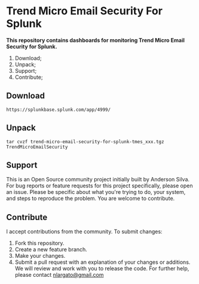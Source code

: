 # Trend Micro Email Security For Splunk

**This repository contains dashboards for monitoring Trend Micro Email Security for Splunk.**


1. Download;
2. Unpack; 
3. Support; 
4. Contribute; 


## **Download**

```https://splunkbase.splunk.com/app/4999/```

## **Unpack**

```tar cvzf trend-micro-email-security-for-splunk-tmes_xxx.tgz TrendMicroEmailSecurity ```

## **Support**

This is an Open Source community project initially built by Anderson Silva. For bug reports or feature requests for this project specifically, please open an issue. Please be specific about what you're trying to do, your system, and steps to reproduce the problem. You are welcome to contribute.

## **Contribute**

I accept contributions from the community. To submit changes:

1. Fork this repository.
2. Create a new feature branch.
3. Make your changes.
4. Submit a pull request with an explanation of your changes or additions.
We will review and work with you to release the code. For further help, please contact nlargato@gmail.com

